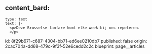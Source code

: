 content_bard:
  -
    type: text
    text: |-
      <p>Deze Brusselse fanfare komt elke week bij ons repeteren.
      </p>
id: 8f29b671-c687-4304-bb71-ed6ee0210db7
published: false
origin: 2cac704a-dd68-479c-9f3f-52e6cedd2c2c
blueprint: page__articles
